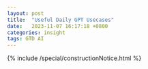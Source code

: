 ```yaml
---
layout: post
title:  "Useful Daily GPT Usecases"
date:   2023-11-07 16:17:18 +0800
categories: insight
tags: GTD AI
---
```


<div class="Space">{% include /special/constructionNotice.html %}</div>
